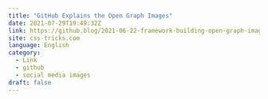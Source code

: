 ```yaml
---
title: "GitHub Explains the Open Graph Images"
date: 2021-07-29T19:49:32Z
link: https://github.blog/2021-06-22-framework-building-open-graph-images/?utm_medium=RSS&utm_source=news.12bit.vn
site: css-tricks.com
language: English
category:
  - Link
  - github
  - social media images
draft: false
---
```


